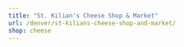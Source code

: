 ```yaml
---
title: "St. Kilian's Cheese Shop & Market"
url: /denver/st-kilians-cheese-shop-and-market/
shop: cheese
---
```

